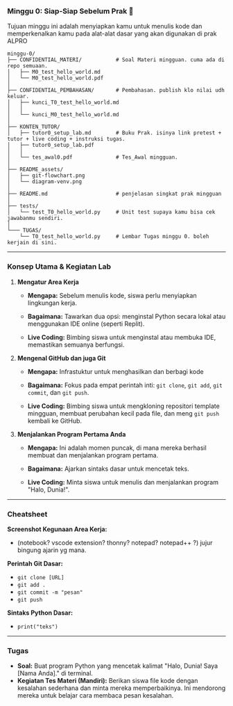 ### Minggu 0: Siap-Siap Sebelum Prak 🚀

Tujuan minggu ini adalah menyiapkan kamu untuk menulis kode dan memperkenalkan kamu pada alat-alat dasar yang akan digunakan di prak ALPRO  

```
minggu-0/
├── CONFIDENTIAL_MATERI/           # Soal Materi mingguan. cuma ada di repo semuaan.      
│   ├── M0_test_hello_world.md           
│   └── M0_test_hello_world.pdf  
│ 
├── CONFIDENTIAL_PEMBAHASAN/       # Pembahasan. publish klo nilai udh keluar.         
│   ├── kunci_T0_test_hello_world.md   
│   │   
│   └── kunci_M0_test_hello_world.md    
│  
├── KONTEN_TUTOR/                   
│   ├── tutor0_setup_lab.md        # Buku Prak. isinya link pretest + tutor + live coding + instruksi tugas.
│   ├── tutor0_setup_lab.pdf      
│   │   
│   └── tes_awal0.pdf              # Tes_Awal mingguan.      
│   
├── README_assets/                 
│   ├── git-flowchart.png
│   └── diagram-venv.png
│
├── README.md                      # penjelasan singkat prak mingguan                       
│ 
├── tests/
│   └── test_T0_hello_world.py     # Unit test supaya kamu bisa cek jawabanmu sendiri.
│            
└─── TUGAS/                   
    └── T0_test_hello_world.py     # Lembar Tugas minggu 0. boleh kerjain di sini.
```

---

### Konsep Utama & Kegiatan Lab

1. **Mengatur Area Kerja**  
   
   * **Mengapa:** Sebelum menulis kode, siswa perlu menyiapkan lingkungan kerja.  
   
   * **Bagaimana:** Tawarkan dua opsi: menginstal Python secara lokal atau menggunakan IDE online (seperti Replit).  
   
   * **Live Coding:** Bimbing siswa untuk menginstal atau membuka IDE, memastikan semuanya berfungsi.  

2. **Mengenal GitHub dan juga Git**  
   
   * **Mengapa:** Infrastuktur untuk menghasilkan dan berbagi kode
   
   * **Bagaimana:** Fokus pada empat perintah inti: `git clone`, `git add`, `git commit`, dan `git push`.  
   
   * **Live Coding:** Bimbing siswa untuk mengkloning repositori template mingguan, membuat perubahan kecil pada file, dan meng `git push` kembali ke GitHub.

3. **Menjalankan Program Pertama Anda**  
   
   * **Mengapa:** Ini adalah momen puncak, di mana mereka berhasil membuat dan menjalankan program pertama.  
   
   * **Bagaimana:** Ajarkan sintaks dasar untuk mencetak teks.  
   
   * **Live Coding:** Minta siswa untuk menulis dan menjalankan program "Halo, Dunia!".

---

### Cheatsheet

**Screenshot Kegunaan Area Kerja:**

* (notebook? vscode extension? thonny? notepad? notepad++ ?) jujur bingung ajarin yg mana.

**Perintah Git Dasar:**

* `git clone [URL]`
* `git add .`
* `git commit -m "pesan"`
* `git push`

**Sintaks Python Dasar:**

* `print("teks")`

---

### Tugas

* **Soal:** Buat program Python yang mencetak kalimat "Halo, Dunia! Saya [Nama Anda]." di terminal.
* **Kegiatan Tes Materi (Mandiri):** Berikan siswa file kode dengan kesalahan sederhana dan minta mereka memperbaikinya. Ini mendorong mereka untuk belajar cara membaca pesan kesalahan.
